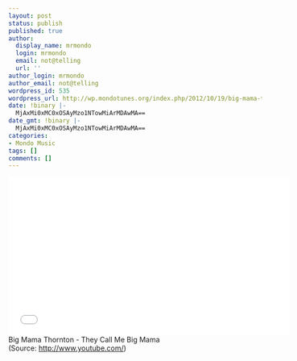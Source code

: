 ```yaml
---
layout: post
status: publish
published: true
author:
  display_name: mrmondo
  login: mrmondo
  email: not@telling
  url: ''
author_login: mrmondo
author_email: not@telling
wordpress_id: 535
wordpress_url: http://wp.mondotunes.org/index.php/2012/10/19/big-mama-thornton-they-call-me-big-mama/
date: !binary |-
  MjAxMi0xMC0xOSAyMzo1NTowMiArMDAwMA==
date_gmt: !binary |-
  MjAxMi0xMC0xOSAyMzo1NTowMiArMDAwMA==
categories:
- Mondo Music
tags: []
comments: []
---
```

<iframe width="560" height="315" src="//www.youtube.com/embed/9uGh3x2UZ7A" frameborder="0"> </iframe>
Big Mama Thornton - They Call Me Big Mama
<div class="attribution">(<span>Source:</span> <a href="http://www.youtube.com/">http://www.youtube.com/</a>)</div>
